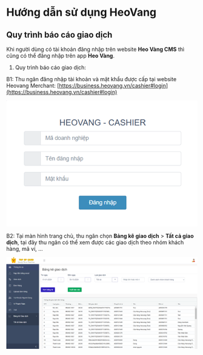 # Hướng dẫn sử dụng HeoVang
## Quy trình báo cáo giao dịch


Khi người dùng có tài khoản đăng nhập trên website **Heo Vàng CMS**	thì cũng có thể đăng nhập trên app **Heo Vàng**.


1. Quy trình báo cáo giao dịch:

B1: Thu ngân đăng nhập tài khoản và mật khẩu được cấp tại website Heovang Merchant: [https://business.heovang.vn/cashier#login](https://business.heovang.vn/cashier#login)

 ![Màn hình Đăng nhập thu ngân](/images/cashier/login.png)

B2: Tại màn hình trang chủ, thu ngân chọn **Bảng kê giao dịch** > **Tất cả giao dịch**, tại đây thu ngân có thể xem được các giao dịch theo nhóm khách hàng, mã ví, ...

![Màn hình Đăng nhập thu ngân](/images/cashier/mhbc.png)